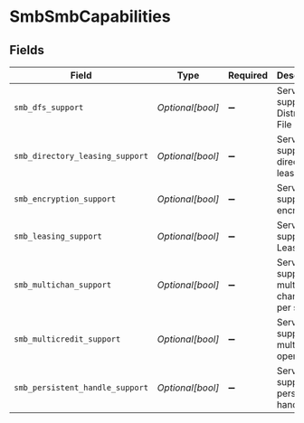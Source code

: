 # SmbSmbCapabilities


## Fields

| Field                                         | Type                                          | Required                                      | Description                                   |
| --------------------------------------------- | --------------------------------------------- | --------------------------------------------- | --------------------------------------------- |
| `smb_dfs_support`                             | *Optional[bool]*                              | :heavy_minus_sign:                            | Server supports Distributed File System       |
| `smb_directory_leasing_support`               | *Optional[bool]*                              | :heavy_minus_sign:                            | Server supports directory leasing             |
| `smb_encryption_support`                      | *Optional[bool]*                              | :heavy_minus_sign:                            | Server supports encryption                    |
| `smb_leasing_support`                         | *Optional[bool]*                              | :heavy_minus_sign:                            | Server supports Leasing                       |
| `smb_multichan_support`                       | *Optional[bool]*                              | :heavy_minus_sign:                            | Server supports multiple channels per session |
| `smb_multicredit_support`                     | *Optional[bool]*                              | :heavy_minus_sign:                            | Server supports multi-credit operations       |
| `smb_persistent_handle_support`               | *Optional[bool]*                              | :heavy_minus_sign:                            | Server supports persistent handles            |